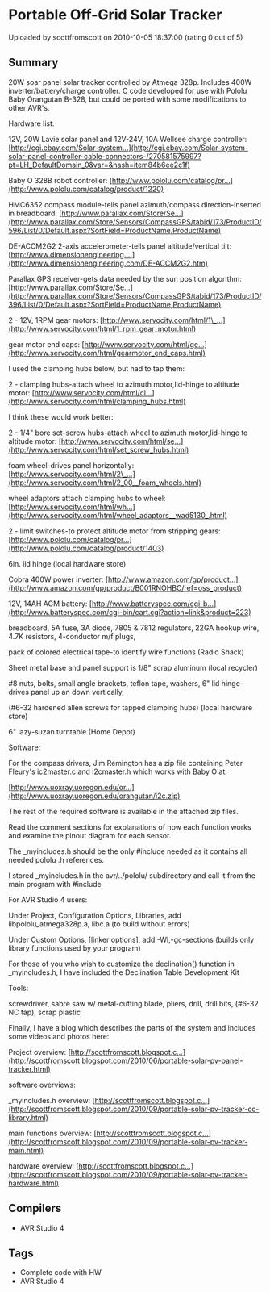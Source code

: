 # Portable Off-Grid Solar Tracker

Uploaded by scottfromscott on 2010-10-05 18:37:00 (rating 0 out of 5)

## Summary

20W soar panel solar tracker controlled by Atmega 328p. Includes 400W inverter/battery/charge controller. C code developed for use with Pololu Baby Orangutan B-328, but could be ported with some modifications to other AVR's.


Hardware list:


12V, 20W Lavie solar panel and 12V-24V, 10A Wellsee charge controller: [http://cgi.ebay.com/Solar-system...](http://cgi.ebay.com/Solar-system-solar-panel-controller-cable-connectors-/270581575997?pt=LH_DefaultDomain_0&var=&hash=item84b6ee2c1f)  

Baby O 328B robot controller: [http://www.pololu.com/catalog/pr...](http://www.pololu.com/catalog/product/1220)  

HMC6352 compass module-tells panel azimuth/compass direction-inserted in breadboard: [http://www.parallax.com/Store/Se...](http://www.parallax.com/Store/Sensors/CompassGPS/tabid/173/ProductID/596/List/0/Default.aspx?SortField=ProductName,ProductName)  

DE-ACCM2G2 2-axis accelerometer-tells panel altitude/vertical tilt: [http://www.dimensionengineering....](http://www.dimensionengineering.com/DE-ACCM2G2.htm)  

Parallax GPS receiver-gets data needed by the sun position algorithm: [http://www.parallax.com/Store/Se...](http://www.parallax.com/Store/Sensors/CompassGPS/tabid/173/ProductID/396/List/0/Default.aspx?SortField=ProductName,ProductName)  

2 - 12V, 1RPM gear motors: [http://www.servocity.com/html/1\_...](http://www.servocity.com/html/1_rpm_gear_motor.html)  

gear motor end caps: [http://www.servocity.com/html/ge...](http://www.servocity.com/html/gearmotor_end_caps.html)  

I used the clamping hubs below, but had to tap them:  

2 - clamping hubs-attach wheel to azimuth motor,lid-hinge to altitude motor: [http://www.servocity.com/html/cl...](http://www.servocity.com/html/clamping_hubs.html)  

I think these would work better:  

2 - 1/4" bore set-screw hubs-attach wheel to azimuth motor,lid-hinge to altitude motor: [http://www.servocity.com/html/se...](http://www.servocity.com/html/set_screw_hubs.html)  

foam wheel-drives panel horizontally: [http://www.servocity.com/html/2\_...](http://www.servocity.com/html/2_00__foam_wheels.html)  

wheel adaptors attach clamping hubs to wheel: [http://www.servocity.com/html/wh...](http://www.servocity.com/html/wheel_adaptors__wad5130_.html)  

2 - limit switches-to protect altitude motor from stripping gears: [http://www.pololu.com/catalog/pr...](http://www.pololu.com/catalog/product/1403)  

6in. lid hinge (local hardware store)  

Cobra 400W power inverter: [http://www.amazon.com/gp/product...](http://www.amazon.com/gp/product/B001RNOHBC/ref=oss_product)  

12V, 14AH AGM battery: [http://www.batteryspec.com/cgi-b...](http://www.batteryspec.com/cgi-bin/cart.cgi?action=link&product=223)  

breadboard, 5A fuse, 3A diode, 7805 & 7812 regulators, 22GA hookup wire, 4.7K resistors, 4-conductor m/f plugs,  

pack of colored electrical tape-to identify wire functions (Radio Shack)  

Sheet metal base and panel support is 1/8" scrap aluminum (local recycler)  

#8 nuts, bolts, small angle brackets, teflon tape, washers, 6" lid hinge-drives panel up an down vertically,  

(#6-32 hardened allen screws for tapped clamping hubs) (local hardware store)  

6" lazy-suzan turntable (Home Depot)


Software:


For the compass drivers, Jim Remington has a zip file containing Peter Fleury's ic2master.c and i2cmaster.h which works with Baby O at:  

[http://www.uoxray.uoregon.edu/or...](http://www.uoxray.uoregon.edu/orangutan/i2c.zip)  

The rest of the required software is available in the attached zip files.  

Read the comment sections for explanations of how each function works and examine the pinout diagram for each sensor.  

The \_myincludes.h should be the only #include needed as it contains all needed pololu .h references.  

I stored \_myincludes.h in the avr/../pololu/ subdirectory and call it from the main program with #include  


For AVR Studio 4 users:  

 Under Project, Configuration Options, Libraries, add libpololu\_atmega328p.a, libc.a (to build without errors)  

 Under Custom Options, [linker options], add -Wl,-gc-sections (builds only library functions used by your program)


For those of you who wish to customize the declination() function in \_myincludes.h, I have included the Declination Table Development Kit


Tools:  

screwdriver, sabre saw w/ metal-cutting blade, pliers, drill, drill bits, (#6-32 NC tap), scrap plastic 


Finally, I have a blog which describes the parts of the system and includes some videos and photos here:  

Project overview: [http://scottfromscott.blogspot.c...](http://scottfromscott.blogspot.com/2010/06/portable-solar-pv-panel-tracker.html)  

software overviews:  

\_myincludes.h overview: [http://scottfromscott.blogspot.c...](http://scottfromscott.blogspot.com/2010/09/portable-solar-pv-tracker-cc-library.html)  

main functions overview: [http://scottfromscott.blogspot.c...](http://scottfromscott.blogspot.com/2010/09/portable-solar-pv-tracker-main.html)  

hardware overview: [http://scottfromscott.blogspot.c...](http://scottfromscott.blogspot.com/2010/09/portable-solar-pv-tracker-hardware.html)

## Compilers

- AVR Studio 4

## Tags

- Complete code with HW
- AVR Studio 4
